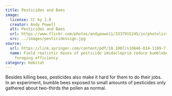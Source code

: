 ```yaml
---
title: Pesticides and Bees
image:
  license: CC by 2.0
  creator: Andy Powell
  alt: Pesticides and Bees
  url: https://www.flickr.com/photos/andypowe11/3337915245/in/photolist-65XFUR-8eisHu-4TB2xB-jZrwXE-6yX3Yw-jZrAYW-3aist7-rjYxyF-rdCXtk-F3vJDr-F16jw9-5vkkZs-2hD4rUT-3dbg7P-F3hrni-8W8JkQ-dSAk9T-EJr5hw-gdHXEr-LgLjw-aqBNtf-21eEyUp-AA4m4U-79znHC-5nLg7a-4otNGD-efdswP-9P3xUQ-nKk49a-RpmJ3d-jZtpkk-CBEnJ-25j1bLX-rpk7qX-dfkwTk-VdSEoT-rxHopR-qEaUP-21iSQvB-bkaH9d-47zNye-rr6LHq-23Wh7T5-FRc5qo-23YTT9M-EQh4Do-FRcbSm-J1d9Z-23Z43Le-22BGBZ8
  src: ../images/pesticidessign.jpg
source:
  url: https://link.springer.com/content/pdf/10.1007/s10646-014-1189-7.pdf
  name: Field realistic doses of pesticide imidacloprid reduce bumblebee pollen
    foraging efficiency
category: Habitat
---
```

Besides killing bees, pesticides also make it hard for them to do their jobs. In an experiment, bumble bees exposed to small amounts of pesticides only gathered about two-thirds the pollen as normal.